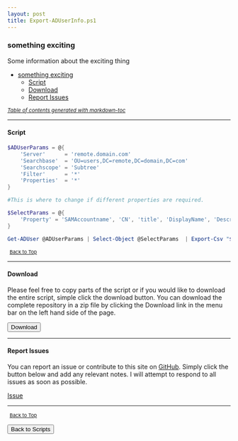 ```yaml
---
layout: post
title: Export-ADUserInfo.ps1
---
```


### something exciting

Some information about the exciting thing

- [something exciting](#something-exciting)
  - [Script](#script)
  - [Download](#download)
  - [Report Issues](#report-issues)

<small><i><a href='http://ecotrust-canada.github.io/markdown-toc/'>Table of contents generated with markdown-toc</a></i></small>

---

#### Script

```powershell
$ADUserParams = @{
    'Server'      = 'remote.domain.com'
    'Searchbase'  = 'OU=users,DC=remote,DC=domain,DC=com'
    'Searchscope' = 'Subtree'
    'Filter'      = '*'
    'Properties'  = '*'
}

#This is where to change if different properties are required.

$SelectParams = @{
    'Property' = 'SAMAccountname', 'CN', 'title', 'DisplayName', 'Description', 'EmailAddress', 'mobilephone', @{name = 'businesscategory'; expression = { $_.businesscategory -join '; ' } }, 'office', 'officephone', 'state', 'streetaddress', 'city', 'employeeID', 'Employeenumber', 'enabled', 'lockedout', 'lastlogondate', 'badpwdcount', 'passwordlastset', 'created'
}

Get-ADUser @ADUserParams | Select-Object @SelectParams  | Export-Csv "$HOME\desktop\users.csv"
```

<span style="font-size:11px;"><a href="#"><i class="fas fa-caret-up" aria-hidden="true" style="color: white; margin-right:5px;"></i>Back to Top</a></span>

---

#### Download

Please feel free to copy parts of the script or if you would like to download the entire script, simple click the download button. You can download the complete repository in a zip file by clicking the Download link in the menu bar on the left hand side of the page.

<button class="btn" type="submit" onclick="window.open('/PowerShell/scripts/activeDirectory/Export-ADUserInfo.ps1')">
    <i class="fa fa-cloud-download-alt">
    </i>
        Download
</button>

---

#### Report Issues

You can report an issue or contribute to this site on <a href="https://github.com/BanterBoy/scripts-blog/issues">GitHub</a>. Simply click the button below and add any relevant notes. I will attempt to respond to all issues as soon as possible.

<!-- Place this tag where you want the button to render. -->

<a class="github-button" href="https://github.com/BanterBoy/scripts-blog/issues/new?title=Export-ADUserInfo.ps1&body=There is a problem with this function. Please find details below." data-show-count="true" aria-label="Issue BanterBoy/scripts-blog on GitHub">Issue</a>

---

<span style="font-size:11px;"><a href="#"><i class="fas fa-caret-up" aria-hidden="true" style="color: white; margin-right:5px;"></i>Back to Top</a></span>

<a href="/menu/_pages/scripts.html">
    <button class="btn">
        <i class='fas fa-reply'>
        </i>
            Back to Scripts
    </button>
</a>

[1]: http://ecotrust-canada.github.io/markdown-toc
[2]: https://github.com/googlearchive/code-prettify

